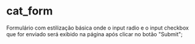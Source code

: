 # cat_form
Formulário com estilização básica onde o input radio e o input checkbox que for enviado será exibido na página após clicar no botão "Submit";